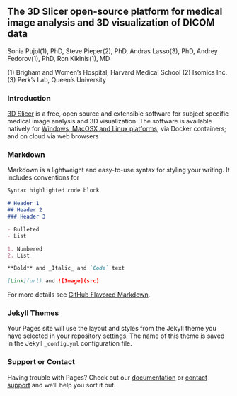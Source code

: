 ## The 3D Slicer open-source platform for medical image analysis and 3D visualization of DICOM data 

Sonia Pujol(1), PhD, Steve Pieper(2), PhD, Andras Lasso(3), PhD, Andrey Fedorov(1), PhD, Ron Kikinis(1), MD

(1) Brigham and Women’s Hospital, Harvard Medical School
(2) Isomics Inc.
(3) Perk’s Lab, Queen’s University

### Introduction

[3D Slicer](https://www.slicer.org) is a free, open source and extensible software for subject specific medical image analysis and 3D visualization. The software is available natively for [Windows, MacOSX and Linux platforms](https://download.slicer.org/); via Docker containers; and on cloud via web browsers


### Markdown

Markdown is a lightweight and easy-to-use syntax for styling your writing. It includes conventions for

```markdown
Syntax highlighted code block

# Header 1
## Header 2
### Header 3

- Bulleted
- List

1. Numbered
2. List

**Bold** and _Italic_ and `Code` text

[Link](url) and ![Image](src)
```

For more details see [GitHub Flavored Markdown](https://guides.github.com/features/mastering-markdown/).

### Jekyll Themes

Your Pages site will use the layout and styles from the Jekyll theme you have selected in your [repository settings](https://github.com/spujol/3DSlicerRSNA2020/settings). The name of this theme is saved in the Jekyll `_config.yml` configuration file.

### Support or Contact

Having trouble with Pages? Check out our [documentation](https://docs.github.com/categories/github-pages-basics/) or [contact support](https://github.com/contact) and we’ll help you sort it out.
